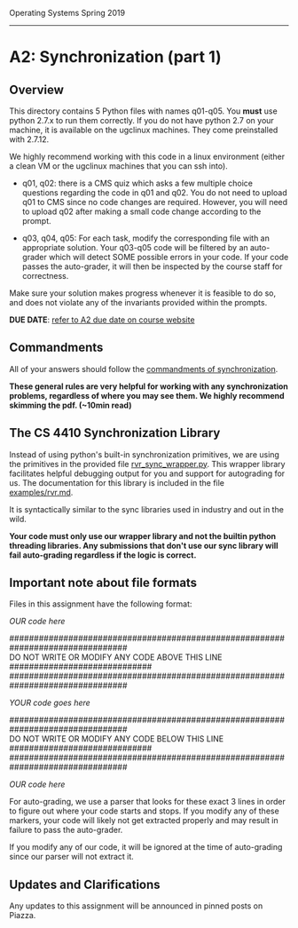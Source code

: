 Operating Systems Spring 2019
___

A2: Synchronization (part 1)
=====================

Overview
--------

This directory contains 5 Python files with names q01-q05. You **must** use
python 2.7.x to run them correctly. If you do not have python 2.7 on your machine,
it is available on the ugclinux machines. They come preinstalled with 2.7.12.

We highly recommend working with this code in a linux environment (either
a clean VM or the ugclinux machines that you can ssh into).

* q01, q02:
there is a CMS quiz which asks a few multiple choice
questions regarding the code in q01 and q02. You do not need to upload q01
to CMS since no code changes are required. However, you will need to upload
q02 after making a small code change according to the prompt.

* q03, q04, q05:
For each task, modify the corresponding file with an appropriate solution.
Your q03-q05 code will be filtered by an auto-grader which will detect SOME
possible errors in your code. If your code passes the auto-grader, it
will then be inspected by the course staff for correctness.

Make sure your solution makes progress whenever it is feasible to do so,
and does not violate any of the invariants provided within the prompts.

**DUE DATE**: [refer to A2 due date on course website][schedule]  

[schedule]: http://www.cs.cornell.edu/courses/cs4410/2019sp/schedule/

Commandments
------------

All of your answers should follow the
[commandments of synchronization][commandments].

[commandments]: http://www.cs.cornell.edu/courses/cs4410/2012fa/papers/commandments.pdf

**These general rules are very helpful for working with any synchronization problems,
regardless of where you may see them. We highly recommend skimming the pdf.
(~10min read)**

The CS 4410 Synchronization Library
--------------------------------

Instead of using python's built-in synchronization primitives, we are
using the primitives in the provided file [rvr_sync_wrapper.py](rvr_sync_wrapper.py).
This wrapper library facilitates helpful debugging output for you and support for
autograding for us. The documentation for this library is included in
the file [examples/rvr.md](examples/rvr.md).

It is syntactically similar to the sync libraries used in industry and out in the
wild.

**Your code must only use our wrapper library and not the builtin python threading
libraries. Any submissions that don't use our sync library will fail auto-grading
regardless if the logic is correct.**

Important note about file formats
---------------------------------
Files in this assignment have the following format:


*OUR code here*

################################################################################  
DO NOT WRITE OR MODIFY ANY CODE ABOVE THIS LINE #############################  
################################################################################

*YOUR code goes here*

################################################################################  
DO NOT WRITE OR MODIFY ANY CODE BELOW THIS LINE #############################  
################################################################################

*OUR code here*

For auto-grading, we use a parser that looks for these exact 3 lines in order to
figure out where your code starts and stops. If you modify any of these markers,
your code will likely not get extracted properly and may result in failure to pass
the auto-grader.

If you modify any of our code, it will be ignored at the time of auto-grading since
our parser will not extract it.


Updates and Clarifications
--------------------------

Any updates to this assignment will be announced in pinned posts on
Piazza.
